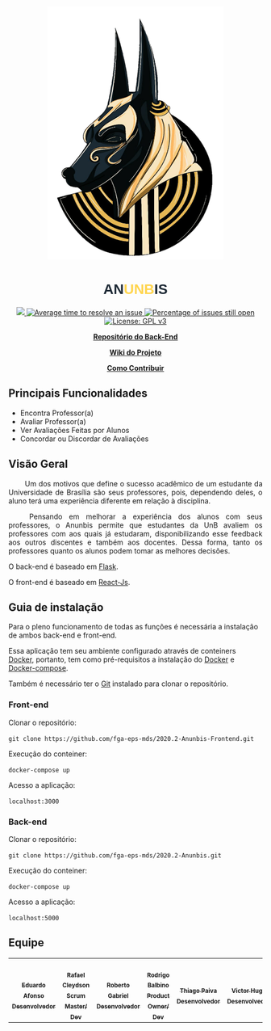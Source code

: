 
<div align="center">
    <img src="https://github.com/fga-eps-mds/2020.2-Anunbis/blob/develop/docs/images/logo.png" height="500px" width="350px"></img>
</div>

<h1>
    <div align="center">
        <b style="font-family: Arial;">
            <span style="color:#1D2935">AN</span><span style="color:#FFD54F">UNB</span><span style="color:#1D2935">IS</span>
        </b>
    </div>
</h1>

<p align="center">
    <a href="https://codeclimate.com/github/fga-eps-mds/2020.2-Anunbis-Frontend/maintainability">
        <img src="https://api.codeclimate.com/v1/badges/5d38500c8879b69f74d1/maintainability" />
    </a>
    <a href="http://isitmaintained.com/project/fga-eps-mds/2020.2-Anunbis">
    <img alt="Average time to resolve an issue" src="http://isitmaintained.com/badge/resolution/fga-eps-mds/2020.2-Anunbis.svg">
    <a href="http://isitmaintained.com/project/fga-eps-mds/2020.2-Anunbis">
    <img alt="Percentage of issues still open" src="http://isitmaintained.com/badge/open/fga-eps-mds/2020.2-Anunbis.svg">
    <a href="https://www.gnu.org/licenses/gpl-3.0">
    <img alt="License: GPL v3" src="https://img.shields.io/badge/License-GPLv3-blue.svg">
</p>

<p align="center">
    <a href="https://github.com/fga-eps-mds/2020.2-Anunbis"><strong>Repositório do Back-End</strong></a>
</p>
<p align="center">
    <a href="https://fga-eps-mds.github.io/2020.2-Anunbis/"><strong>Wiki do Projeto</strong></a>
</p>
<p align="center">
    <a href="https://fga-eps-mds.github.io/2020.2-Anunbis/como_contribuir/"><strong>Como Contribuir</strong></a>
</p>
    
## Principais Funcionalidades

* Encontra Professor(a)
* Avaliar Professor(a)
* Ver Avaliações Feitas por Alunos
* Concordar ou Discordar de Avaliações
    
## Visão Geral

<p align="justify"> &emsp;&emsp; Um dos motivos que define o sucesso acadêmico de um estudante da Universidade de Brasília são seus professores, pois, dependendo deles, o aluno terá uma experiência diferente em relação à disciplina. </p>

<p align = "justify"> &emsp;&emsp; Pensando em melhorar a experiência dos alunos com seus professores, o Anunbis permite que estudantes da UnB avaliem os professores com aos quais já estudaram, disponibilizando esse feedback aos outros discentes e também aos docentes. Dessa forma, tanto os professores quanto os alunos podem tomar as melhores decisões. </p>

O back-end é baseado em [Flask](https://flask.palletsprojects.com/en/1.1.x/).

O front-end é baseado em [React-Js](https://reactjs.org/). 

## Guia de instalação
Para o pleno funcionamento de todas as funções é necessária a instalação de ambos back-end e front-end.

Essa aplicação tem seu ambiente configurado através de conteiners [Docker](https://www.docker.com), portanto, tem como pré-requisitos a instalação do [Docker](https://www.docker.com/get-started) e [Docker-compose](https://docs.docker.com/compose/install/).

Também é necessário ter o [Git](https://git-scm.com) instalado para clonar o repositório.

### Front-end

Clonar o repositório:

`git clone https://github.com/fga-eps-mds/2020.2-Anunbis-Frontend.git`

Execução do conteiner:

`docker-compose up`

Acesso a aplicação:

`localhost:3000`

### Back-end

Clonar o repositório:

`git clone https://github.com/fga-eps-mds/2020.2-Anunbis.git`

Execução do conteiner:

`docker-compose up`

Acesso  a aplicação:

`localhost:5000`

## Equipe
<table>
    <tr>
     <!-- Eduardo   -->
        <td align="center"><a href="https://github.com/oEduardoAfonso"><img style="border-radius: 50%;" src="https://avatars.githubusercontent.com/u/54921791?s=400&u=12d7cd0e0fdb7e4540dd786c4cc936167d8b7666&v=4" width="100px;" alt=""/><br /><sub><b>Eduardo Afonso</b><br><b>Desenvolvedor</b></sub></a><br /></td>
     <!-- Rafael -->
        <td align="center"><a href="https://github.com/RcleydsonR">
        <img style="border-radius: 50%;" src="https://avatars.githubusercontent.com/u/74625814?s=460&u=c3b77eaa289d931e139e184d494e0151956372a8&v=4"width="100px;" alt=""/>
        <br /><sub><b>Rafael Cleydson</b><br><b>Scrum Master/ Dev</b></sub></a><br /></td>
         <!-- Roberto  -->
        <td align="center"><a href="https://github.com/mangabeiras"><img style="border-radius: 50%;" src="https://avatars.githubusercontent.com/u/54643519?s=400&u=e818422fc51e3e58e20e2bfc28bcdcd96a3acf62&v=4" width="100px;" alt=""/><br /><sub><b>Roberto Gabriel</b><br><b>Desenvolvedor</sub></a><br /></td>
     <!-- Rodrigo     -->
        <td align="center"><a href=https://github.com/Balbinoo><img style="border-radius: 50%;" src="https://avatars.githubusercontent.com/u/54644626?s=400&u=8d36fb668cd69ccd23d5827ae9e1b86a937eefa1&v=4" width="100px;" alt=""/><br /><sub><b>Rodrigo Balbino</b><br><b>Product Owner/ Dev</b></sub></a><br /></td>
    <!-- Thiago  -->
        <td align="center"><a href=https://github.com/thiagohdaqw><img style="border-radius: 50%;" src="https://avatars.githubusercontent.com/u/54081877?s=400&u=c1add0666adbf836efe972df83a854185477c2cc&v=4" width="100px;" alt=""/><br /><sub><b>Thiago Paiva</b><br><b>Desenvolvedor</sub></a><br/></td>
     <!-- Victor -->
        <td align="center"><a href=https://github.com/victorhugo21><img style="border-radius: 50%;" src="https://avatars.githubusercontent.com/u/54643372?s=400&u=662c17b015a365ca35b5b4ea519c0fd64fd00184&v=4" width="100px;" alt=""/><br /><sub><b>Victor Hugo</b><br><b>Desenvolvedor</sub></a><br/></td>
        </tr>
    </table>
